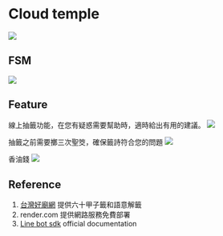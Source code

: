 # Cloud temple
![](https://i.imgur.com/2qbgu8G.jpg)

## FSM
![](https://i.imgur.com/VS5aSgr.png)

## Feature
線上抽籤功能，在您有疑惑需要幫助時，適時給出有用的建議。
![](https://i.imgur.com/4nY5S14.png)

抽籤之前需要擲三次聖筊，確保籤詩符合您的問題
![](https://i.imgur.com/wms26Em.jpg)

香油錢
![](https://i.imgur.com/uCqZQwY.jpg)


## Reference
1. [台灣好廟網](https://qiangua.temple01.com/) 提供六十甲子籤和語意解籤 
2. render.com 提供網路服務免費部署
3. [Line bot sdk](https://github.com/line/line-bot-sdk-python) official documentation
